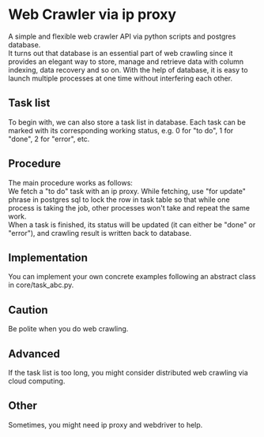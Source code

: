 # Web Crawler via ip proxy
A simple and flexible web crawler API via python scripts and postgres database.  
It turns out that database is an essential part of web crawling since it provides an elegant way to store, manage and retrieve
data with column indexing, data recovery and so on. With the help of database, it is easy to launch multiple processes at one time without interfering each other. 
## Task list
To begin with, we can also store a task list in database. Each task can be marked with its corresponding working status, 
e.g. 0 for "to do", 1 for "done", 2 for "error", etc.
## Procedure 
The main procedure works as follows:  
We fetch a "to do" task with an ip proxy. While fetching, use "for update" phrase in postgres sql to lock the row 
in task table so that while one process is taking the job, other processes won't take and repeat the same work.  
When a task is finished, its status will be updated (it can either be "done" or "error"), and crawling result is written back to database.
## Implementation
You can implement your own concrete examples following an abstract class in core/task_abc.py.
## Caution
Be polite when you do web crawling.
## Advanced
If the task list is too long, you might consider distributed web crawling via cloud computing.
## Other
Sometimes, you might need ip proxy and webdriver to help.